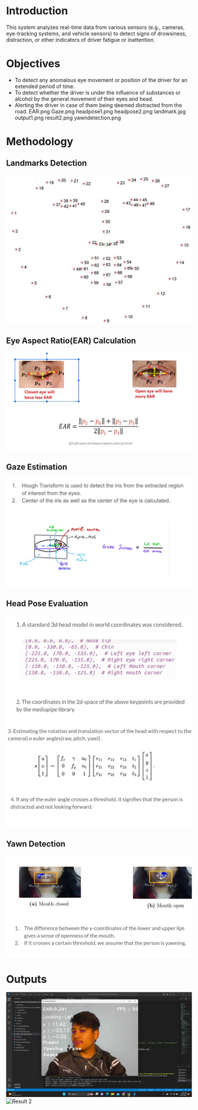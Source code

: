 # Introduction

This system analyzes real-time data from various sensors (e.g., cameras, eye-tracking systems, and vehicle sensors) to detect signs of drowsiness, distraction, or other indicators of driver fatigue or inattention.

# Objectives
+ To detect any anomalous eye movement or position of the driver for an extended period of time.
+ To detect whether the driver is under the influence of substances or alcohol by the general movement of their eyes and head.
+ Alerting the driver in case of them being deemed distracted from the road.
EAR.png  Gaze.png  headpose1.png  headpose2.png  landmark.jpg  output1.png  result2.png  yawndetection.png
# Methodology
## Landmarks Detection
![Landmarks](images/landmark.jpg)
## Eye Aspect Ratio(EAR) Calculation
![EAR](images/EAR.png)
## Gaze Estimation
![Gaze](images/Gaze.png)
## Head Pose Evaluation
![Head Pose](images/headpose1.png)
![Head Pose](images/headpose2.png)
## Yawn Detection
![Yawn](images/yawndetection.png)

# Outputs
![Result 1](images/output1.png)
![Result 2](images/output2.png)

